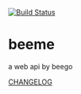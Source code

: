 [![Build Status](https://travis-ci.org/maniafish/beeme.svg?branch=master)](https://travis-ci.org/maniafish/beeme)
# beeme
a web api by beego

[CHANGELOG](./CHANGELOG.md)

